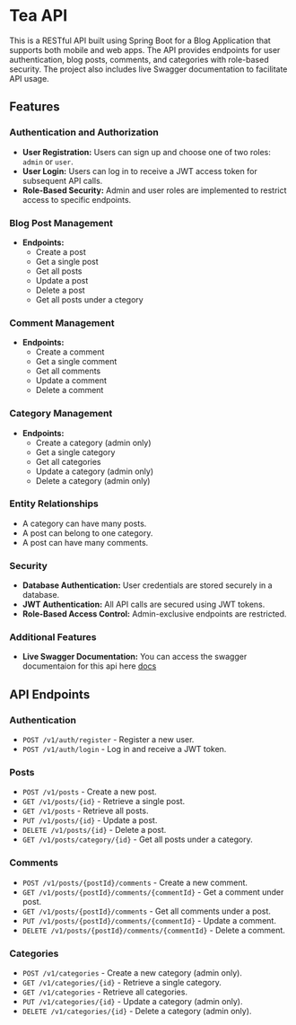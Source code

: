 # Tea API

This is a RESTful API built using Spring Boot for a Blog Application that supports both mobile and web apps. The API provides endpoints for user authentication, blog posts, comments, and categories with role-based security. The project also includes live Swagger documentation to facilitate API usage.

## Features

### Authentication and Authorization
- **User Registration:** Users can sign up and choose one of two roles: `admin` or `user`.
- **User Login:** Users can log in to receive a JWT access token for subsequent API calls.
- **Role-Based Security:** Admin and user roles are implemented to restrict access to specific endpoints.

### Blog Post Management
- **Endpoints:**
  - Create a post
  - Get a single post
  - Get all posts
  - Update a post
  - Delete a post
  - Get all posts under a ctegory

### Comment Management
- **Endpoints:**
  - Create a comment
  - Get a single comment
  - Get all comments
  - Update a comment
  - Delete a comment

### Category Management
- **Endpoints:**
  - Create a category (admin only)
  - Get a single category
  - Get all categories
  - Update a category (admin only)
  - Delete a category (admin only)
 
### Entity Relationships
- A category can have many posts.
- A post can belong to one category.
- A post can have many comments.

### Security
- **Database Authentication:** User credentials are stored securely in a database.
- **JWT Authentication:** All API calls are secured using JWT tokens.
- **Role-Based Access Control:** Admin-exclusive endpoints are restricted.

### Additional Features
- **Live Swagger Documentation:** You can access the swagger documentaion for this api here [docs](http://tea-rest-api-env.eba-grfhpa2h.us-east-1.elasticbeanstalk.com/swagger-ui/index.html)

## API Endpoints

### Authentication
- `POST /v1/auth/register` - Register a new user.
- `POST /v1/auth/login` - Log in and receive a JWT token.

### Posts
- `POST /v1/posts` - Create a new post.
- `GET /v1/posts/{id}` - Retrieve a single post.
- `GET /v1/posts` - Retrieve all posts.
- `PUT /v1/posts/{id}` - Update a post.
- `DELETE /v1/posts/{id}` - Delete a post.
- `GET /v1/posts/category/{id}` - Get all posts under a category.

### Comments
- `POST /v1/posts/{postId}/comments` - Create a new comment.
- `GET /v1/posts/{postId}/comments/{commentId}` - Get a comment under post.
- `GET /v1/posts/{postId}/comments` - Get all comments under a post.
- `PUT /v1/posts/{postId}/comments/{commentId}` - Update a comment.
- `DELETE /v1/posts/{postId}/comments/{commentId}` - Delete a comment.

### Categories
- `POST /v1/categories` - Create a new category (admin only).
- `GET /v1/categories/{id}` - Retrieve a single category.
- `GET /v1/categories` - Retrieve all categories.
- `PUT /v1/categories/{id}` - Update a category (admin only).
- `DELETE /v1/categories/{id}` - Delete a category (admin only).

